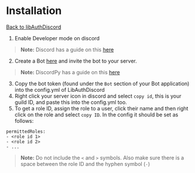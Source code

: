 # Installation
[Back to libAuthDiscord](/wiki/plugins/libAuthDiscord/index.md)


1) Enable Developer mode on discord

> **Note:** Discord has a guide on this [here](https://support.discord.com/hc/en-us/articles/206346498-Where-can-I-find-my-User-Server-Message-ID-)

2) Create a Bot [here](https://discord.com/developers) and invite the bot to your server.

> **Note:** DiscordPy has a guide on this [here](https://discordpy.readthedocs.io/en/latest/discord.html)

3) Copy the bot token (found under the `Bot` section of your Bot application) into the config.yml of LibAuthDiscord
4) Right click your server icon in discord and select `copy id`, this is your guild ID, and paste this into the config.yml too.
5) To get a role ID, assign the role to a user, click their name and then right click on the role and select `copy ID`. In the config it should be set as follows:
```
permittedRoles:
- <role id 1>
- <role id 2>
- ...
```

> **Note:** Do not include the ``<`` and ``>`` symbols. Also make sure there is a space between the role ID and the hyphen symbol (``-``)